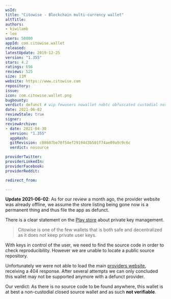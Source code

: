 ```yaml
---
wsId: 
title: "Citowise - Blockchain multi-currency wallet"
altTitle: 
authors:
- kiwilamb
- leo
users: 50000
appId: com.citowise.wallet
released: 
latestUpdate: 2019-12-25
version: "1.355"
stars: 4.2
ratings: 656
reviews: 525
size: 11M
website: https://www.citowise.com
repository: 
issue: 
icon: com.citowise.wallet.png
bugbounty: 
verdict: defunct # wip fewusers nowallet nobtc obfuscated custodial nosource nonverifiable reproducible bounty defunct
date: 2021-06-02
reviewStale: true
signer: 
reviewArchive:
- date: 2021-04-30
  version: "1.355"
  appHash: 
  gitRevision: c08607be70f54ef29194d3b501f74ae09a9c9c6c
  verdict: nosource

providerTwitter: 
providerLinkedIn: 
providerFacebook: 
providerReddit: 

redirect_from:

---
```



**Update 2021-06-02**: As for our review a month ago, the provider website was
already offline, we assume the store listing being gone now is a permanent
thing and thus file the app as defunct.

There is a clear statement on the [Play store](https://play.google.com/store/apps/details?id=com.citowise.wallet) about private key management.

> Citowise is one of the few wallets that is both safe and decentralized as it does not keep private user keys. 

With keys in control of the user, we need to find the source code in order to check reproducibility.
However we are unable to locate a public source repository.

Unfortunately we were not able to load the main [providers website](https://www.citowise.com), receiving a 404 response.
After several attempts we can only concluded this wallet may not be supported anymore with a defunct provider.

Our verdict: As there is no source code to be found anywhere, this wallet is at best a non-custodial closed source wallet and as such **not verifiable**.
